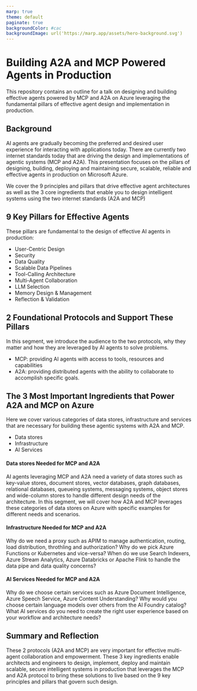 ```yaml
---
marp: true
theme: default
paginate: true
backgroundColor: #cac
backgroundImage: url('https://marp.app/assets/hero-background.svg')
---
```


# Building A2A and MCP Powered Agents in Production
This repository contains an outline for a talk on designing and building effective agents powered by MCP and A2A on Azure leveraging the fundamental pillars of effective agent design and implementation in production.

## Background
AI agents are gradually becoming the preferred and desired user experience for interacting with applications today. There are currently two internet standards today that are driving the design and implementations of agentic systems (MCP and A2A). This presentation focuses on the pillars of designing, building, deploying and maintaining secure, scalable, reliable and effective agents in production on Microsoft Azure.

We cover the 9 principles and pillars that drive effective agent architectures as well as the 3 core ingredients that enable you to design intelligent systems using the two internet standards (A2A and MCP)

## 9 Key Pillars for Effective Agents
These pillars are fundamental to the design of effective AI agents in production:
- User-Centric Design
- Security
- Data Quality
- Scalable Data Pipelines
- Tool-Calling Architecture
- Multi-Agent Collaboration
- LLM Selection
- Memory Design & Management
- Reflection & Validation

## 2 Foundational Protocols and Support These Pillars
In this segment, we introduce the audience to the two protocols, why they matter and how they are leveraged by AI agents to solve problems.

- MCP: providing AI agents with access to tools, resources and capabilities
- A2A: providing distributed agents with the ability to collaborate to accomplish specific goals.


## The 3 Most Important Ingredients that Power A2A and MCP on Azure
Here we cover various categories of data stores, infrastructure and services that are necessary for building these agentic systems with A2A and MCP.
- Data stores
- Infrastructure
- AI Services

#### Data stores Needed for MCP and A2A
AI agents leveraging MCP and A2A need a variety of data stores such as key-value stores, document stores, vector databases, graph databases, relational databases, queueing systems, messaging systems, object stores and wide-column stores to handle different design needs of the architecture. In this segment, we will cover how A2A and MCP leverages these categories of data stores on Azure with specific examples for different needs and scenarios.

#### Infrastructure Needed for MCP and A2A
Why do we need a proxy such as APIM to manage authentication, routing, load distribution, throthling and authorization? Why do we pick Azure Functions or Kubernetes and vice-versa? When do we use Search Indexers, Azure Stream Analytics, Azure Databricks or Apache Flink to handle the data pipe and data quality concerns? 

#### AI Services Needed for MCP and A2A
Why do we choose certain services such as Azure Document Intelligence, Azure Speech Service, Azure Content Understanding? Why would you choose certain language models over others from the AI Foundry catalog? What AI services do you need to create the right user experience based on your workflow and architecture needs?

## Summary and Reflection
These 2 protocols (A2A and MCP) are very important for effective multi-agent collaboration and empowerment. These 3 key ingredients enable architects and engineers to design, implement, deploy and maintain scalable, secure intelligent systems in production that leverages the MCP and A2A protocol to bring these solutions to live based on the 9 key principles and pillars that govern such design.

